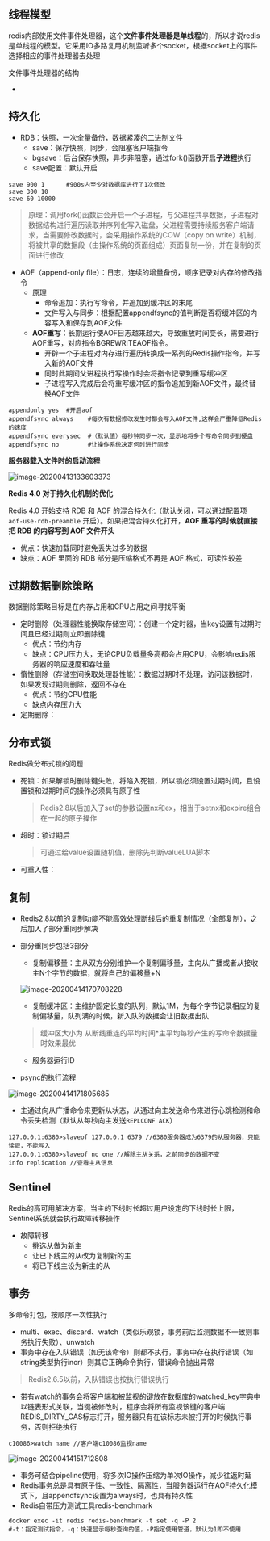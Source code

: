 ## 线程模型

redis内部使用文件事件处理器，这个**文件事件处理器是单线程**的，所以才说redis是单线程的模型。它采用IO多路复用机制监听多个socket，根据socket上的事件选择相应的事件处理器去处理

文件事件处理器的结构

- 

## 持久化

- RDB：快照，一次全量备份，数据紧凑的二进制文件
  - save：保存快照，同步，会阻塞客户端指令
  - bgsave：后台保存快照，异步非阻塞，通过fork()函数开启**子进程**执行
  - save配置：默认开启

```
save 900 1		#900s内至少对数据库进行了1次修改
save 300 10
save 60 10000
```

> 原理：调用fork()函数后会开启一个子进程，与父进程共享数据，子进程对数据结构进行遍历读取并序列化写入磁盘，父进程需要持续服务客户端请求，当需要修改数据时，会采用操作系统的COW（copy on write）机制，将被共享的数据段（由操作系统的页面组成）页面复制一份，并在复制的页面进行修改

- AOF（append-only file）：日志，连续的增量备份，顺序记录对内存的修改指令
  - 原理
    - 命令追加：执行写命令，并追加到缓冲区的末尾
    - 文件写入与同步：根据配置appendfsync的值判断是否将缓冲区的内容写入和保存到AOF文件
  - **AOF重写**：长期运行使AOF日志越来越大，导致重放时间变长，需要进行AOF重写，对应指令BGREWRITEAOF指令。
    - 开辟一个子进程对内存进行遍历转换成一系列的Redis操作指令，并写入新的AOF文件
    - 同时此期间父进程执行写操作时会将指令记录到重写缓冲区
    - 子进程写入完成后会将重写缓冲区的指令追加到新AOF文件，最终替换AOF文件

```
appendonly yes  #开启aof
appendfsync always    #每次有数据修改发生时都会写入AOF文件,这样会严重降低Redis的速度
appendfsync everysec  #（默认值）每秒钟同步一次，显示地将多个写命令同步到硬盘
appendfsync no        #让操作系统决定何时进行同步
```

**服务器载入文件时的启动流程**

![image-20200413133603373](images/image-20200413133603373-1586756169936.png)

**Redis 4.0 对于持久化机制的优化**

Redis 4.0 开始支持 RDB 和 AOF 的混合持久化（默认关闭，可以通过配置项 `aof-use-rdb-preamble` 开启）。如果把混合持久化打开，**AOF 重写的时候就直接把 RDB 的内容写到 AOF 文件开头**

- 优点：快速加载同时避免丢失过多的数据
- 缺点：AOF 里面的 RDB 部分是压缩格式不再是 AOF 格式，可读性较差

## 过期数据删除策略

数据删除策略目标是在内存占用和CPU占用之间寻找平衡

- 定时删除（处理器性能换取存储空间）：创建一个定时器，当key设置有过期时间且已经过期则立即删除键
  - 优点：节约内存
  - 缺点：CPU压力大，无论CPU负载量多高都会占用CPU，会影响redis服务器的响应速度和吞吐量
- 惰性删除（存储空间换取处理器性能）：数据过期时不处理，访问该数据时，如果发现过期则删除，返回不存在
  - 优点：节约CPU性能
  - 缺点内存压力大
- 定期删除：

## 分布式锁

Redis做分布式锁的问题

- 死锁：如果解锁时删除键失败，将陷入死锁，所以锁必须设置过期时间，且设置锁和过期时间的操作必须具有原子性

  > Redis2.8以后加入了set的参数设置nx和ex，相当于setnx和expire组合在一起的原子操作

- 超时：锁过期后

  > 可通过给value设置随机值，删除先判断valueLUA脚本

- 可重入性：

## 复制

- Redis2.8以前的复制功能不能高效处理断线后的重复制情况（全部复制），之后加入了部分重同步解决

- 部分重同步包括3部分

  - 复制偏移量：主从双方分别维护一个复制偏移量，主向从广播或者从接收主N个字节的数据，就将自己的偏移量+N

  ![image-20200414170708228](images/image-20200414170708228.png)

  - 复制缓冲区：主维护固定长度的队列，默认1M，为每个字节记录相应的复制偏移量，队列满的时候，新入队的数据会让旧数据出队

  > 缓冲区大小为 从断线重连的平均时间*主平均每秒产生的写命令数据量 时效果最优

  - 服务器运行ID

- psync的执行流程

![image-20200414171805685](images/image-20200414171805685.png)

- 主通过向从广播命令来更新从状态，从通过向主发送命令来进行心跳检测和命令丢失检测（默认从每秒向主发送`REPLCONF ACK`）

```
127.0.0.1:6380>slaveof 127.0.0.1 6379 //6380服务器成为6379的从服务器，只能读取，不能写入
127.0.0.1:6380>slaveof no one //解除主从关系，之前同步的数据不变
info replication //查看主从信息
```

## Sentinel

Redis的高可用解决方案，当主的下线时长超过用户设定的下线时长上限，Sentinel系统就会执行故障转移操作

- 故障转移
  - 挑选从做为新主
  - 让已下线主的从改为复制新的主
  - 将已下线主设为新主的从

## 事务

多命令打包，按顺序一次性执行

- multi、exec、discard、watch（类似乐观锁，事务前后监测数据不一致则事务执行失败）、unwatch
- 事务中存在入队错误（如无该命令）则都不执行，事务中存在执行错误（如string类型执行incr）则其它正确命令执行，错误命令抛出异常

> Redis2.6.5以前，入队错误也按执行错误执行

- 带有watch的事务会将客户端和被监视的键放在数据库的watched_key字典中以链表形式关联，当键被修改时，程序会将所有监视该键的客户端REDIS_DIRTY_CAS标志打开，服务器只有在该标志未被打开的时候执行事务，否则拒绝执行

```
c10086>watch name //客户端c10086监视name
```

![image-20200414151712808](images/image-20200414151712808.png)

- 事务可结合pipeline使用，将多次IO操作压缩为单次IO操作，减少往返时延
- Redis事务总是具有原子性、一致性、隔离性，当服务器运行在AOF持久化模式下，且appendfsync设置为always时，也具有持久性
- Redis自带压力测试工具redis-benchmark

```
docker exec -it redis redis-benchmark -t set -q -P 2
#-t：指定测试指令，-q：快速显示每秒查询的值，-P指定使用管道，默认为1即不使用
```

